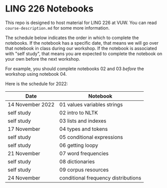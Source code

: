 # LING 226 Notebooks

This repo is designed to host material for LING 226 at VUW. You can read `course-description.md` for some more information. 

The schedule below indicates the order in which to complete the notebooks. If the notebook has a specific date, that means we will go over that notebook in class during our workshop. If the notebook is associated with "self study", that means you are expected to complete the notebook on your own before the next workshop. 

For example, you should complete notebooks 02 and 03 *before* the workshop using notebook 04. 

Here is the schedule for 2022:

Date | Notebook
----|----
14 November 2022 | 01 values variables strings
self study | 02 intro to NLTK
self study | 03 lists and indexes
17 November | 04 types and tokens
self study | 05 conditional expressions
self study | 06 getting loopy
21 November | 07 word frequencies
self study | 08 dictionaries
self study | 09 corpus resources
24 November | conditional frequency distributions




